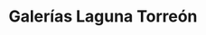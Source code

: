 ---
title: "Galerías Laguna Torreón"
url: /torreon/galerias-laguna-torreon/
shop: centro comercial
---